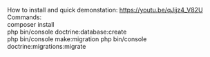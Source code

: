 
How to install and quick demonstation: https://youtu.be/qJijz4_V82U <br>
Commands: <br>
composer install <br>
php bin/console doctrine:database:create <br>
php bin/console make:migration
php bin/console doctrine:migrations:migrate <br>

